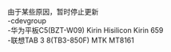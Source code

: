 由于某些原因，暂时停止更新<br>
-cdevgroup<br>
-华为平板C5(BZT-W09) Kirin Hisilicon Kirin 659<br>
-联想TAB 3 8(TB3-850F) MTK MT8161<br>
